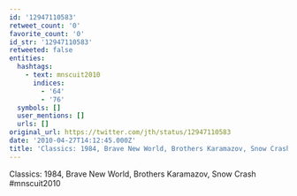 ```yaml
---
id: '12947110583'
retweet_count: '0'
favorite_count: '0'
id_str: '12947110583'
retweeted: false
entities:
  hashtags:
    - text: mnscuit2010
      indices:
        - '64'
        - '76'
  symbols: []
  user_mentions: []
  urls: []
original_url: https://twitter.com/jth/status/12947110583
date: '2010-04-27T14:12:45.000Z'
title: 'Classics: 1984, Brave New World, Brothers Karamazov, Snow Crash #mnscuit2010'
---
```


Classics: 1984, Brave New World, Brothers Karamazov, Snow Crash #mnscuit2010